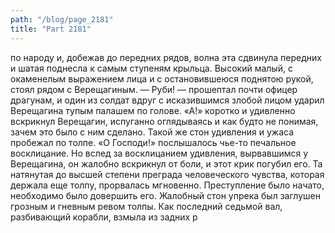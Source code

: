 ```yaml
---
path: "/blog/page_2181"
title: "Part 2181"
---
```


 по народу и, добежав до передних рядов, волна эта сдвинула передних и шатая поднесла к самым ступеням крыльца. Высокий малый, с окаменелым выражением лица и с остановившеюся поднятою рукой, стоял рядом с Верещагиным.
— Руби! — прошептал почти офицер драгунам, и один из солдат вдруг с исказившимся злобой лицом ударил Верещагина тупым палашем по голове.
«А!» коротко и удивленно вскрикнул Верещагин, испуганно оглядываясь и как будто не понимая, зачем это было с ним сделано. Такой же стон удивления и ужаса пробежал по толпе.
«О Господи!» послышалось чье-то печальное восклицание.
Но вслед за восклицанием удивления, вырвавшимся у Верещагина, он жалобно вскрикнул от боли, и этот крик погубил его. Та натянутая до высшей степени преграда человеческого чувства, которая держала еще толпу, прорвалась мгновенно. Преступление было начато, необходимо было довершить его. Жалобный стон упрека был заглушен грозным и гневным ревом толпы. Как последний седьмой вал, разбивающий корабли, взмыла из задних р
